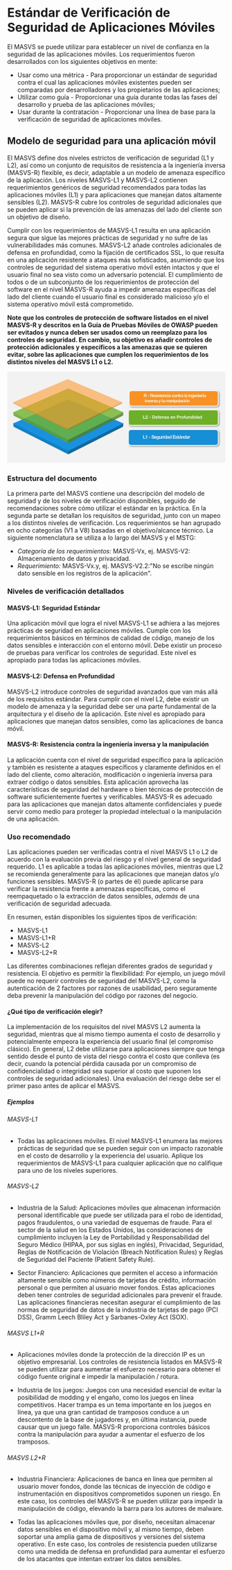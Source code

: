 # Estándar de Verificación de Seguridad de Aplicaciones Móviles

El MASVS se puede utilizar para establecer un nivel de confianza en la seguridad de las aplicaciones móviles. Los requerimientos fueron desarrollados con los siguientes objetivos en mente:

* Usar como una métrica - Para proporcionar un estándar de seguridad contra el cual las aplicaciones móviles existentes pueden ser comparadas por desarrolladores y los propietarios de las aplicaciones;
* Utilizar como guía - Proporcionar una guía durante todas las fases del desarrollo y prueba de las aplicaciones móviles;
* Usar durante la contratación - Proporcionar una línea de base para la verificación de seguridad de aplicaciones móviles.

## Modelo de seguridad para una aplicación móvil

El MASVS define dos niveles estrictos de verificación de seguridad (L1 y L2), así como un conjunto de requisitos de resistencia a la ingeniería inversa (MASVS-R) flexible, es decir, adaptable a un modelo de amenaza específico de la aplicación. Los niveles MASVS-L1 y MASVS-L2 contienen requerimientos genéricos de seguridad recomendados para todas las aplicaciones móviles (L1) y para aplicaciones que manejan datos altamente sensibles (L2). MASVS-R cubre los controles de seguridad adicionales que se pueden aplicar si la prevención de las amenazas del lado del cliente son un objetivo de diseño.

Cumplir con los requerimientos de MASVS-L1 resulta en una aplicación segura que sigue las mejores prácticas de seguridad y no sufre de las vulnerabilidades más comunes. MASVS-L2 añade controles adicionales de defensa en profundidad, como la fijación de certificados SSL, lo que resulta en una aplicación resistente a ataques más sofisticados, asumiendo que los controles de seguridad del sistema operativo móvil estén intactos y que el usuario final no sea visto como un adversario potencial. El cumplimiento de todos o de un subconjunto de los requerimientos de protección del software en el nivel MASVS-R ayuda a impedir amenazas específicas del lado del cliente cuando el usuario final es considerado malicioso y/o el sistema operativo móvil está comprometido.

**Note que los controles de protección de software listados en el nivel MASVS-R y descritos en la Guía de Pruebas Móviles de OWASP pueden ser evitados y nunca deben ser usados como un reemplazo para los controles de seguridad. En cambio, su objetivo es añadir controles de protección adicionales y específicos a las amenazas que se quieren evitar, sobre las aplicaciones que cumplen los requerimientos de los distintos niveles del MASVS L1 o L2.**

![Verification Levels](images/masvs-levels-new.jpg)

### Estructura del documento

La primera parte del MASVS contiene una descripción del modelo de seguridad y de los niveles de verificación disponibles, seguido de recomendaciones sobre cómo utilizar el estándar en la práctica. En la segunda parte se detallan los requisitos de seguridad, junto con un mapeo a los distintos niveles de verificación. Los requerimientos se han agrupado en ocho categorías (V1 a V8) basadas en el objetivo/alcance técnico. La siguiente nomenclatura se utiliza a lo largo del MASVS y el MSTG:

- *Categoría de los requerimientos:* MASVS-Vx, ej. MASVS-V2: Almacenamiento de datos y privacidad.
- *Requerimiento:* MASVS-Vx.y, ej. MASVS-V2.2:"No se escribe ningún dato sensible en los registros de la aplicación".

### Niveles de verificación detallados

#### MASVS-L1: Seguridad Estándar

Una aplicación móvil que logra el nivel MASVS-L1 se adhiera a las mejores prácticas de seguridad en aplicaciones móviles. Cumple con los requerimientos básicos en términos de calidad de código, manejo de los datos sensibles e interacción con el entorno móvil. Debe existir un proceso de pruebas para verificar los controles de seguridad. Este nivel es apropiado para todas las aplicaciones móviles.

#### MASVS-L2: Defensa en Profundidad

MASVS-L2 introduce controles de seguridad avanzados que van más allá de los requisitos estándar. Para cumplir con el nivel L2, debe existir un modelo de amenaza y la seguridad debe ser una parte fundamental de la arquitectura y el diseño de la aplicación. Este nivel es apropiado para aplicaciones que manejan datos sensibles, como las aplicaciones de banca móvil.

#### MASVS-R: Resistencia contra la ingeniería inversa y la manipulación

La aplicación cuenta con el nivel de seguridad específico para la aplicación y también es resistente a ataques específicos y claramente definidos en el lado del cliente, como alteración, modificación o ingeniería inversa para extraer código o datos sensibles. Esta aplicación aprovecha las características de seguridad del hardware o bien técnicas de protección de software suficientemente fuertes y verificables. MASVS-R es adecuado para las aplicaciones que manejan datos altamente confidenciales y puede servir como medio para proteger la propiedad intelectual o la manipulación de una aplicación.

### Uso recomendado

Las aplicaciones pueden ser verificadas contra el nivel MASVS L1 o L2 de acuerdo con la evaluación previa del riesgo y el nivel general de seguridad requerido. L1 es aplicable a todas las aplicaciones móviles, mientras que L2 se recomienda generalmente para las aplicaciones que manejan datos y/o funciones sensibles. MASVS-R (o partes de él) puede aplicarse para verificar la resistencia frente a amenazas específicas, como el reempaquetado o la extracción de datos sensibles, *además* de una verificación de seguridad adecuada.

En resumen, están disponibles los siguientes tipos de verificación:

- MASVS-L1
- MASVS-L1+R
- MASVS-L2
- MASVS-L2+R

Las diferentes combinaciones reflejan diferentes grados de seguridad y resistencia. El objetivo es permitir la flexibilidad: Por ejemplo, un juego móvil puede no requerir controles de seguridad del MASVS-L2, como la autenticación de 2 factores por razones de usabilidad, pero seguramente deba prevenir la manipulación del código por razones del negocio.

#### ¿Qué tipo de verificación elegir?

La implementación de los requisitos del nivel MASVS L2 aumenta la seguridad, mientras que al mismo tiempo aumenta el costo de desarrollo y potencialmente empeora la experiencia del usuario final (el compromiso clásico). En general, L2 debe utilizarse para aplicaciones siempre que tenga sentido desde el punto de vista del riesgo contra el costo que conlleva (es decir, cuando la potencial pérdida causada por un compromiso de confidencialidad o integridad sea superior al costo que suponen los controles de seguridad adicionales). Una evaluación del riesgo debe ser el primer paso antes de aplicar el MASVS.

##### Ejemplos

###### MASVS-L1

- Todas las aplicaciones móviles. El nivel MASVS-L1 enumera las mejores prácticas de seguridad que se pueden seguir con un impacto razonable en el costo de desarrollo y la experiencia del usuario. Aplique los requerimientos de MASVS-L1 para cualquier aplicación que no califique para uno de los niveles superiores.

###### MASVS-L2

- Industria de la Salud: Aplicaciones móviles que almacenan información personal identificable que puede ser utilizada para el robo de identidad, pagos fraudulentos, o una variedad de esquemas de fraude. Para el sector de la salud en los Estados Unidos, las consideraciones de cumplimiento incluyen la Ley de Portabilidad y Responsabilidad del Seguro Médico (HIPAA, por sus siglas en inglés), Privacidad, Seguridad, Reglas de Notificación de Violación (Breach Notification Rules) y Reglas de Seguridad del Paciente (Patient Safety Rule). 

- Sector Financiero: Aplicaciones que permiten el acceso a información altamente sensible como números de tarjetas de crédito, información personal o que permiten al usuario mover fondos. Estas aplicaciones deben tener controles de seguridad adicionales para prevenir el fraude. Las aplicaciones financieras necesitan asegurar el cumplimiento de las normas de seguridad de datos de la industria de tarjetas de pago (PCI DSS), Gramm Leech Bliley Act y Sarbanes-Oxley Act (SOX).

###### MASVS L1+R

- Aplicaciones móviles donde la protección de la dirección IP es un objetivo empresarial. Los controles de resistencia listados en MASVS-R se pueden utilizar para aumentar el esfuerzo necesario para obtener el código fuente original e impedir la manipulación / rotura.

- Industria de los juegos: Juegos con una necesidad esencial de evitar la posibilidad de modding y el engaño, como los juegos en línea competitivos. Hacer trampa es un tema importante en los juegos en línea, ya que una gran cantidad de tramposos conduce a un descontento de la base de jugadores y, en última instancia, puede causar que un juego falle. MASVS-R proporciona controles básicos contra la manipulación para ayudar a aumentar el esfuerzo de los tramposos.

###### MASVS L2+R

- Industria Financiera: Aplicaciones de banca en línea que permiten al usuario mover fondos, donde las técnicas de inyección de código e instrumentación en dispositivos comprometidos suponen un riesgo. En este caso, los controles del MASVS-R se pueden utilizar para impedir la manipulación de código, elevando la barra para los autores de malware.

- Todas las aplicaciones móviles que, por diseño, necesitan almacenar datos sensibles en el dispositivo móvil y, al mismo tiempo, deben soportar una amplia gama de dispositivos y versiones del sistema operativo. En este caso, los controles de resistencia pueden utilizarse como una medida de defensa en profundidad para aumentar el esfuerzo de los atacantes que intentan extraer los datos sensibles.
